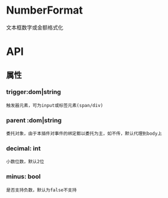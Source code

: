 # NumberFormat
文本框数字或金额格式化

# API
## 属性
### trigger:dom|string
	触发器元素，可为input或标签元素(span/div)
### parent	:dom|string
	委托对象，由于本插件对事件的绑定都以委托为主，如不传，默认代理到body上
### decimal:	int
	小数位数，默认2位
### minus: bool
	是否支持负数，默认为false不支持

